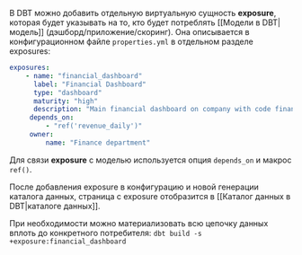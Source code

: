 В DBT можно добавить отдельную виртуальную сущность **exposure**, которая будет указывать на то, кто будет потреблять [[Модели в DBT|модель]] (дэшборд/приложение/скоринг).
Она описывается в конфигурационном файле `properties.yml` в отдельном разделе exposures:
```yml
exposures:
	- name: "financial_dashboard" 
	  label: "Financial Dashboard" 
	  type: "dashboard" 
	  maturity: "high" 
	  description: "Main financial dashboard on company with code financial metrics" 
	 depends_on: 
		 - "ref('revenue_daily')" 
	 owner: 
		 name: "Finance department"
```

Для связи **exposure** с моделью используется опция `depends_on` и макрос `ref()`.

После добавления exposure в конфигурацию и новой генерации каталога данных, страница с exposure отобразится в [[Каталог данных в DBT|каталоге данных]].

При необходимости можно материализовать всю цепочку данных вплоть до конкретного потребителя: `dbt build -s +exposure:financial_dashboard`
